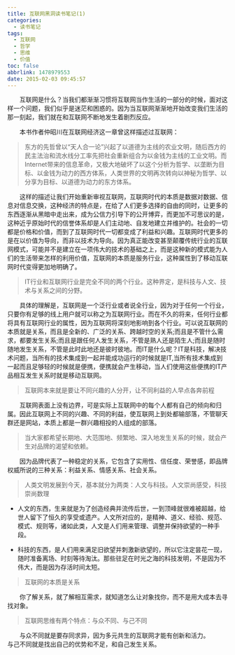 ```yaml
---
title: 互联网黑洞读书笔记(1)
categories:
  - 读书笔记
tags:
  - 互联网
  - 哲学
  - 思维
  - 价值
toc: false
abbrlink: 1478979553
date: 2015-02-03 09:45:57
---
```

&emsp;&emsp;互联网是什么？当我们都渐渐习惯将互联网当作生活的一部分的时候，面对这样一个问题，我们似乎是迷茫和困惑的。因为当互联网渐渐地开始改变我们生活的那一刻起，我们就在和互联网不断地发生着剧烈反应。

<!--more-->

&emsp;&emsp;本书作者仲昭川在互联网经济这一章曾这样描述过互联网：

>东方的先哲曾以“天人合一论”兴起了以道德为主线的农业文明，随后西方的民主法治和流水线分工率先把社会重新组合为以金钱为主线的工业文明。而Internet带来的信息革命，又极大地破坏了以这个分析为哲学、以垄断为目标、以金钱为动力的西方体系，人类世界的文明再次转向以神秘为哲学、以分享为目标、以道德为动力的东方体系。


&emsp;&emsp;这样的描述让我们开始重新审视互联网，互联网时代的本质是数据对数据、信息对信息交换，这种经济的特点是，在给了人们更多选择的自由的同时，让更多的东西逐渐从黑暗中走出来，成为公信力引导下的公开博弈，而更加不可思议的是，这种近乎原始时代的信誉体系却是人们主动地、自发地建立并维护的。社会的一切都是价格和价值，而到了互联网时代一切都变成了利益和兴趣。互联网时代更多的是在以价值为导向，而非以技术为导向。因为真正能改变甚至颠覆传统行业的互联网模式，可能并不是建立在一项伟大的技术的基础之上，而是这种新的模式能为人们的生活带来怎样的利用价值，互联网的本质是服务行业，这种属性到了移动互联网时代变得更加地明确了。

>IT行业和互联网行业是完全不同的两个行业。这种界定，是科技与人文、技术与关系之间的分野。

&emsp;&emsp;具体的理解是，互联网是一个泛行业或者说全行业，因为对于任何一个行业，只要你有足够的线上用户就可以称之为互联网行业。而在不久的将来，任何行业都将具有互联网行业的属性，因为互联网将深刻地影响到各个行业。可以说互联网的本质就是关系，而且是全新的、广泛的关系、跨越时空的关系;而且是不管什么需求，都要发生关系;而且是跟任何人发生关系，不管是熟人还是陌生人;而且是随时随地发生关系，不管是此时此地还是彼时彼地。而IT是什么呢？IT是科技，解决技术问题，当所有的技术集成到一起并能成功运行的时候就是IT,当所有技术集成到一起而且足够轻的时候就是便携，便携就会产生移动，当人们使用这些便携的IT产品相互发生关系时就是移动互联网。

>互联网本来就是要让不同兴趣的人分开，让不同利益的人早点各奔前程

&emsp;&emsp;互联网表面上没有边界，可是实际上互联网中的每个人都有自己的倾向和归属。因此互联网上不同的兴趣、不同的利益，使互联网上到处都输部落，不管聊天群还是网站，本质上都是一群兴趣相投的人组成的部落。

>当大家都希望长期地、大范围地、频繁地、深入地发生关系的时候，就会产生对品牌的渴望和依赖。

&emsp;&emsp;因为品牌代表了一种稳定的关系，它包含了实用性、信任度、荣誉感，即品牌权威所说的三种关系：利益关系、情感关系、社会关系。

>人类文明发展到今天，基本就分为两类：人文与科技。人文崇尚感受，科技崇尚数理

*  人文的东西，生来就是为了创造经典并流传后世，一到顶峰就很难被超越，给世人留下了恒久的享受或遗产。人文所对应的，是精神、道义、经验、规范、模式、规则等，诸如此类，人文是人们用来管理、调整并保持欲望的一种手段。

*  科技的东西，是人们用来满足旧欲望并刺激新欲望的，所以它注定昙花一现，随时准备离场、时刻等待淘汰。那些驻足在时光之海的科技发明，不是因为不伟大，而是因为存活时间太短。

>互联网的本质是关系

&emsp;&emsp;你了解关系，就了解相互需求，就知道怎么让对象找你，而不是用大成本去寻找对象。

>互联网思维有两个特点：与众不同、与己不同

&emsp;&emsp;与众不同就是要存同求异，因为多元共生的互联网才能有创新和活力。
&emsp;&emsp;与己不同就是找出自己的优势和不足，和自己发生关系。



